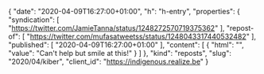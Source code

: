 {
  "date": "2020-04-09T16:27:00+01:00",
  "h": "h-entry",
  "properties": {
    "syndication": [
      "https://twitter.com/JamieTanna/status/1248272570719375362"
    ],
    "repost-of": [
      "https://twitter.com/mufasatweetss/status/1248043317440532482"
    ],
    "published": [
      "2020-04-09T16:27:00+01:00"
    ],
    "content": [
      {
        "html": "",
        "value": "Can't help but smile at this!"
      }
    ]
  },
  "kind": "reposts",
  "slug": "2020/04/kiber",
  "client_id": "https://indigenous.realize.be"
}
